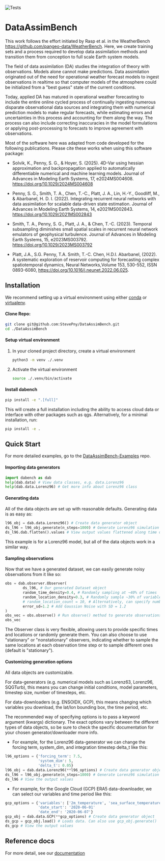![Tests](https://github.com/StevePny/DataAssimBench/actions/workflows/python-ci-pip.yml/badge.svg)

# DataAssimBench

This work follows the effort initiated by Rasp et al. in the WeatherBench <https://github.com/pangeo-data/WeatherBench>. Here, we create training sets and a process required to develop data assimilation methods and transition them from conception to full scale Earth system models.  

The field of data assimilation (DA) studies the integration of theory with observations. Models alone cannot make predictions. Data assimilation originated out of the need for operational weather forecast models to ingest observations in realtime so that computer models of the atmosphere could be initialized from a "best guess" state of the current conditions.  

Today, applied DA has matured in operational weather forecasting to include the entire online cycled process of continually ingesting numerous disparate observational data sources and integrating them with numerical prediction models to make regular forecasts, while estimating errors and uncertainties in this process and accounting for them along the way. The process can also include correcting inaccuracies in the model formulations or applying post-processing to forecasts to improve agreement with observations.  

Most of the software here was adapted from code developed for the following publications. Please cite these works when using this software package: 

- Solvik, K., Penny, S. G., & Hoyer, S. (2025). 4D-Var using hessian approximation and backpropagation applied to automatically differentiable numerical and machine learning models. Journal of Advances in Modeling Earth Systems, 17, e2024MS004608. https://doi.org/10.1029/2024MS004608  

- Penny, S. G., Smith, T. A., Chen, T.-C., Platt, J. A., Lin, H.-Y., Goodliff, M., & Abarbanel, H. D. I. (2022). Integrating recurrent neural networks with data assimilation for scalable data-driven state estimation. Journal of Advances in Modeling Earth Systems, 14, e2021MS002843. https://doi.org/10.1029/2021MS002843  

- Smith, T. A., Penny, S. G., Platt, J. A., & Chen, T.-C. (2023). Temporal subsampling diminishes small spatial scales in recurrent neural network emulators of geophysical turbulence. Journal of Advances in Modeling Earth Systems, 15, e2023MS003792. https://doi.org/10.1029/2023MS003792  

- Platt, J.A., S.G. Penny, T.A. Smith, T.-C. Chen, H.D.I. Abarbanel, (2022). A systematic exploration of reservoir computing for forecasting complex spatiotemporal dynamics,
Neural Networks,Volume 153, 530-552, ISSN 0893-6080, https://doi.org/10.1016/j.neunet.2022.06.025.


## Installation

We recommend setting up a virtual environment using either [conda](https://docs.conda.io/projects/conda/en/latest/user-guide/tasks/manage-environments.html) or [virtualenv](https://virtualenv.pypa.io/en/latest/user_guide.html).

#### Clone Repo:

```bash
git clone git@github.com:StevePny/DataAssimBench.git
cd ./DataAssimBench
```

#### Setup virtual environment
1. In your cloned project directory, create a virtual environment

    ```bash
    python3 -m venv ./.venv
    ```
2. Activate the virtual environment

    ```bash
    source ./.venv/bin/activate
    ```

#### Install dabench
```bash
pip install -e ".[full]"
```

This will create a full installation including the ability to access cloud data or interface with other packages such as qgs. Alternatively, for a minimal installation, run:

```bash
pip install -e .
```


## Quick Start

For more detailed examples, go to the [DataAssimBench-Examples](https://github.com/StevePny/DataAssimBench-Examples) repo.

#### Importing data generators

```python
import dabench as dab
help(dab.data) # View data classes, e.g. data.Lorenz96
help(dab.data.Lorenz96) # Get more info about Lorenz96 class
```

#### Generating data

All of the data objects are set up with reasonable defaults. Generating data is as easy as:

```python
l96_obj = dab.data.Lorenz96() # Create data generator object
ds_l96 = l96_obj.generate(n_steps=1000) # Generate Lorenz96 simulation data as Xarray Dataset
ds_l96.dab.flatten().values # View output values flattened along time dimension
```
This example is for a Lorenz96 model, but all of the data objects work in a similar way.  

#### Sampling observations

Now that we have a generated dataset, we can easily generate noisy observations from it like so:

```python
obs = dab.observer.Observer(
        ds_l96, # Our generated Dataset object
        random_time_density=0.4, # Randomly sampling at ~40% of times
        random_location_density=0.3, # Randomly sample ~30% of variables
        # random_location_count = 10, # Alternatively, can specify number of locations to sample
        error_sd=1.2 # Add Gaussian Noise with SD = 1.2
)
obs_vec = obs.observe() # Run observe() method to generate observations
obs_vec
```

The Observer class is very flexible, allowing users to provide specific times and locations or randomly generate them. You can also choose to use "stationary" or "nonstationary" observers, indicating whether to sample the same locations at each observation time step or to sample different ones (default is "stationary").

#### Customizing generation options

All data objects are customizable.

For data-generators (e.g. numerical models such as Lorenz63, Lorenz96, SQGTurb), this means you can change initial conditions, model parameters, timestep size, number of timesteps, etc.

For data-downloaders (e.g. ENSOIDX, GCP), this means changing which variables you download, the lat/lon bounding box, the time period, etc.

The recommended way of specifying options is to pass a keyword argument (kwargs) dictionary. The exact options vary between the different types of data objects, so be sure to check the specific documentation for your chosen generator/downloader more info.

- For example, for the Lorenz96 data-generator we can change the forcing term, system_dim, and integration timestep delta_t like this:

```python
l96_options = {'forcing_term': 7.5,
               'system_dim': 5,
               'delta_t': 0.05}
l96_obj = dab.data.Lorenz96(**l96_options) # Create data generator object
ds_l96 = l96_obj.generate(n_steps=1000) # Generate Lorenz96 simulation data
ds_l96 # View the output values
```

- For example, for the Google Cloud (GCP) ERA5 data-downloader, we can select our variables and time period like this:

```python
gcp_options = {'variables': ['2m_temperature', 'sea_surface_temperature'],
               'date_start': '2020-06-01'
               'date_end': '2020-06-07'}
gcp_obj = dab.data.GCP(**gcp_options) # Create data generator object
ds_gcp = gcp_obj.load() # Loads data. Can also use gcp_obj.generate()
ds_gcp # View the output values
```

## Reference docs

For more detail, see our [documentation](https://dataassimbench.readthedocs.io/en/latest/)
